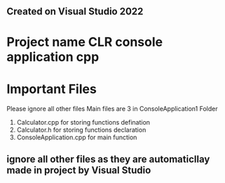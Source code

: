 ## Created on Visual Studio 2022
# Project name CLR console application cpp
# Important Files
Please ignore all other files 
Main files are 3 in ConsoleApplication1 Folder
1. Calculator.cpp for storing functions defination
2. Calculator.h for storing functions declaration
3. ConsoleApplication.cpp for main function

## ignore all other files as they are automaticllay made in project by Visual Studio
